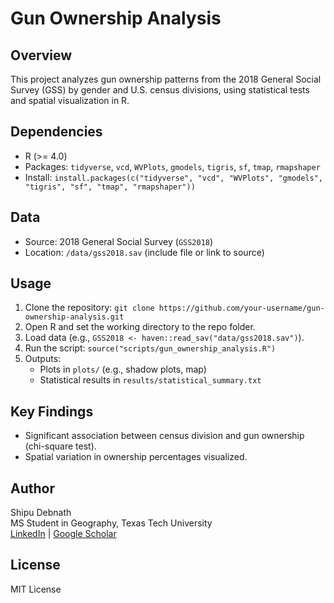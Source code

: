 # Gun Ownership Analysis

## Overview
This project analyzes gun ownership patterns from the 2018 General Social Survey (GSS) by gender and U.S. census divisions, using statistical tests and spatial visualization in R.

## Dependencies
- R (>= 4.0)
- Packages: `tidyverse`, `vcd`, `WVPlots`, `gmodels`, `tigris`, `sf`, `tmap`, `rmapshaper`
- Install: `install.packages(c("tidyverse", "vcd", "WVPlots", "gmodels", "tigris", "sf", "tmap", "rmapshaper"))`

## Data
- Source: 2018 General Social Survey (`GSS2018`)
- Location: `/data/gss2018.sav` (include file or link to source)

## Usage
1. Clone the repository: `git clone https://github.com/your-username/gun-ownership-analysis.git`
2. Open R and set the working directory to the repo folder.
3. Load data (e.g., `GSS2018 <- haven::read_sav("data/gss2018.sav")`).
4. Run the script: `source("scripts/gun_ownership_analysis.R")`
5. Outputs:
   - Plots in `plots/` (e.g., shadow plots, map)
   - Statistical results in `results/statistical_summary.txt`

## Key Findings
- Significant association between census division and gun ownership (chi-square test).
- Spatial variation in ownership percentages visualized.

## Author
Shipu Debnath  
MS Student in Geography, Texas Tech University  
[LinkedIn](https://linkedin.com/in/shipudebnath/) | [Google Scholar](https://scholar.google.com/citations?user=WyP6KUUAAAAJ&hl=en)

## License
MIT License
